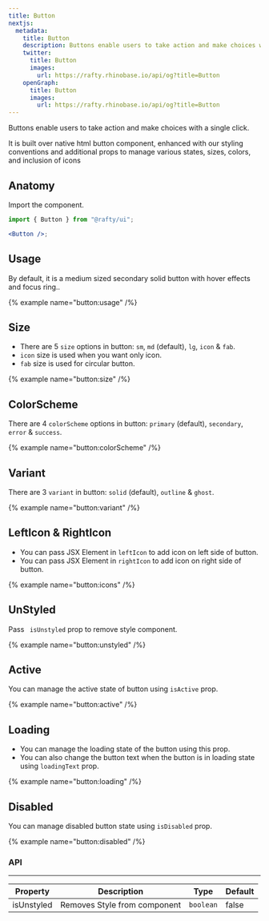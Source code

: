 ```yaml
---
title: Button
nextjs:
  metadata:
    title: Button
    description: Buttons enable users to take action and make choices with a single click.
    twitter:
      title: Button
      images:
        url: https://rafty.rhinobase.io/api/og?title=Button
    openGraph:
      title: Button
      images:
        url: https://rafty.rhinobase.io/api/og?title=Button
---
```


Buttons enable users to take action and make choices with a single click.

It is built over native html button component, enhanced with our styling conventions and additional props to manage various states, sizes, colors, and inclusion of icons

## Anatomy

Import the component.

```jsx
import { Button } from "@rafty/ui";

<Button />;
```

## Usage

By default, it is a medium sized secondary solid button with hover effects and focus ring..

{% example name="button:usage" /%}

## Size

- There are 5 `size` options in button: `sm`, `md` (default), `lg`, `icon` & `fab`.
- `icon` size is used when you want only icon.
- `fab` size is used for circular button.

{% example name="button:size" /%}

## ColorScheme

There are 4 `colorScheme` options in button: `primary` (default), `secondary`, `error` & `success`.

{% example name="button:colorScheme" /%}

## Variant

There are 3 `variant` in button: `solid` (default), `outline` & `ghost`.

{% example name="button:variant" /%}

## LeftIcon & RightIcon

- You can pass JSX Element in `leftIcon` to add icon on left side of button.
- You can pass JSX Element in `rightIcon` to add icon on right side of button.

{% example name="button:icons" /%}

## UnStyled

Pass ` isUnstyled` prop to remove style component.

{% example name="button:unstyled" /%}

## Active

You can manage the active state of button using `isActive` prop.

{% example name="button:active" /%}

## Loading

- You can manage the loading state of the button using this prop.
- You can also change the button text when the button is in loading state using `loadingText` prop.

{% example name="button:loading" /%}

## Disabled

You can manage disabled button state using `isDisabled` prop.

{% example name="button:disabled" /%}

### API

---

| Property   | Description                  | Type      | Default |
| ---------- | ---------------------------- | --------- | ------- |
| isUnstyled | Removes Style from component | `boolean` | false   |
